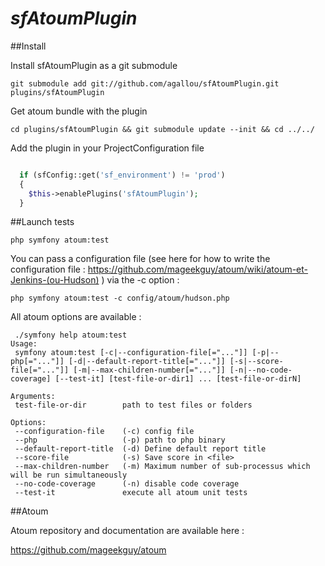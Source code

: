 # *sfAtoumPlugin*

##Install

Install sfAtoumPlugin as a git submodule

`git submodule add git://github.com/agallou/sfAtoumPlugin.git plugins/sfAtoumPlugin`

Get atoum bundle with the plugin

`cd plugins/sfAtoumPlugin && git submodule update --init && cd ../../`


Add the plugin in your ProjectConfiguration file

``` php

  if (sfConfig::get('sf_environment') != 'prod')
  {
    $this->enablePlugins('sfAtoumPlugin');
  }
```


##Launch tests

`php symfony atoum:test`

You can pass a configuration file (see here for how to write the configuration file : https://github.com/mageekguy/atoum/wiki/atoum-et-Jenkins-(ou-Hudson) )
via the -c option :

`php symfony atoum:test -c config/atoum/hudson.php`



All atoum options are available :

```
 ./symfony help atoum:test
Usage:
 symfony atoum:test [-c|--configuration-file[="..."]] [-p|--php[="..."]] [-d|--default-report-title[="..."]] [-s|--score-file[="..."]] [-m|--max-children-number[="..."]] [-n|--no-code-coverage] [--test-it] [test-file-or-dir1] ... [test-file-or-dirN]

Arguments:
 test-file-or-dir        path to test files or folders

Options:
 --configuration-file    (-c) config file
 --php                   (-p) path to php binary
 --default-report-title  (-d) Define default report title
 --score-file            (-s) Save score in <file>
 --max-children-number   (-m) Maximum number of sub-processus which will be run simultaneously
 --no-code-coverage      (-n) disable code coverage
 --test-it               execute all atoum unit tests

```

##Atoum

Atoum repository and documentation are available here : 

https://github.com/mageekguy/atoum
